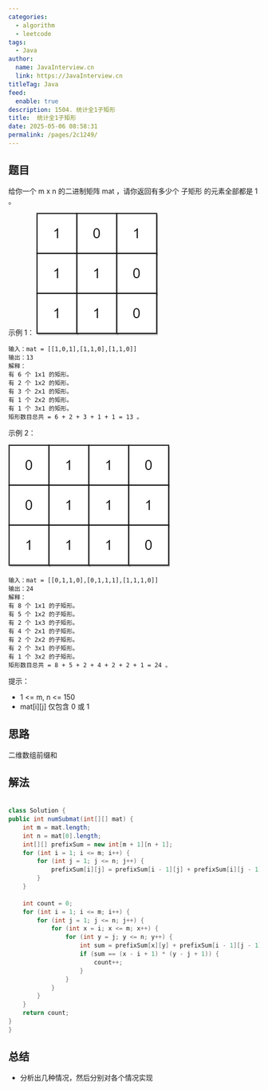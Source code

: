 ```yaml
---
categories: 
  - algorithm
  - leetcode
tags: 
  - Java
author: 
  name: JavaInterview.cn
  link: https://JavaInterview.cn
titleTag: Java
feed: 
  enable: true
description: 1504. 统计全1子矩形
title:  统计全1子矩形
date: 2025-05-06 08:58:31
permalink: /pages/2c1249/
---
```


## 题目
给你一个 m x n 的二进制矩阵 mat ，请你返回有多少个 子矩形 的元素全部都是 1 。



示例 1：
![ones1-grid.jpg](../../../media/pictures/leetcode/ones1-grid.jpg)


    输入：mat = [[1,0,1],[1,1,0],[1,1,0]]
    输出：13
    解释：
    有 6 个 1x1 的矩形。
    有 2 个 1x2 的矩形。
    有 3 个 2x1 的矩形。
    有 1 个 2x2 的矩形。
    有 1 个 3x1 的矩形。
    矩形数目总共 = 6 + 2 + 3 + 1 + 1 = 13 。
示例 2：

![ones2-grid.jpg](../../../media/pictures/leetcode/ones2-grid.jpg)

    输入：mat = [[0,1,1,0],[0,1,1,1],[1,1,1,0]]
    输出：24
    解释：
    有 8 个 1x1 的子矩形。
    有 5 个 1x2 的子矩形。
    有 2 个 1x3 的子矩形。
    有 4 个 2x1 的子矩形。
    有 2 个 2x2 的子矩形。
    有 2 个 3x1 的子矩形。
    有 1 个 3x2 的子矩形。
    矩形数目总共 = 8 + 5 + 2 + 4 + 2 + 2 + 1 = 24 。



提示：

* 1 <= m, n <= 150
* mat[i][j] 仅包含 0 或 1


## 思路

二维数组前缀和

## 解法
```java

class Solution {
public int numSubmat(int[][] mat) {
    int m = mat.length;
    int n = mat[0].length;
    int[][] prefixSum = new int[m + 1][n + 1];
    for (int i = 1; i <= m; i++) {
        for (int j = 1; j <= n; j++) {
            prefixSum[i][j] = prefixSum[i - 1][j] + prefixSum[i][j - 1] - prefixSum[i - 1][j - 1] + mat[i - 1][j - 1];
        }
    }

    int count = 0;
    for (int i = 1; i <= m; i++) {
        for (int j = 1; j <= n; j++) {
            for (int x = i; x <= m; x++) {
                for (int y = j; y <= n; y++) {
                    int sum = prefixSum[x][y] + prefixSum[i - 1][j - 1] - prefixSum[i - 1][y] - prefixSum[x][j - 1];
                    if (sum == (x - i + 1) * (y - j + 1)) {
                        count++;
                    }
                }
            }
        }
    }
    return count;
}
}
```

## 总结

- 分析出几种情况，然后分别对各个情况实现 
